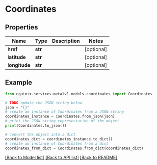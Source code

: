 # Coordinates


## Properties

Name | Type | Description | Notes
------------ | ------------- | ------------- | -------------
**href** | **str** |  | [optional] 
**latitude** | **str** |  | [optional] 
**longitude** | **str** |  | [optional] 

## Example

```python
from equinix.services.metalv1.models.coordinates import Coordinates

# TODO update the JSON string below
json = "{}"
# create an instance of Coordinates from a JSON string
coordinates_instance = Coordinates.from_json(json)
# print the JSON string representation of the object
print(Coordinates.to_json())

# convert the object into a dict
coordinates_dict = coordinates_instance.to_dict()
# create an instance of Coordinates from a dict
coordinates_from_dict = Coordinates.from_dict(coordinates_dict)
```
[[Back to Model list]](../README.md#documentation-for-models) [[Back to API list]](../README.md#documentation-for-api-endpoints) [[Back to README]](../README.md)


